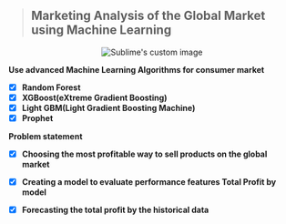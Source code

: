 >## Marketing Analysis of the Global Market using Machine Learning
<p align="center">
  <img src="https://cdn.ihs.com/www/blog/ra-global-business-527035084-post.jpg?raw=true" alt="Sublime's custom image"/>
</p>


**Use advanced Machine Learning Algorithms for consumer market**
- [x] **Random Forest**
- [x] **XGBoost(eXtreme Gradient Boosting)**
- [x] **Light GBM(Light Gradient Boosting Machine)**
- [x] **Prophet**

**Problem statement**
- [x] **Choosing the most profitable way to sell products on the global market**
- [x] **Creating a model to evaluate performance features Total Profit by model**
- [x] **Forecasting the total profit by the historical data**

